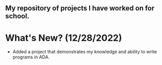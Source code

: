 ## My repository of projects I have worked on for school.



# What's New? (12/28/2022)

* Added a project that demonstrates my knowledge and ability to write programs in ADA.
